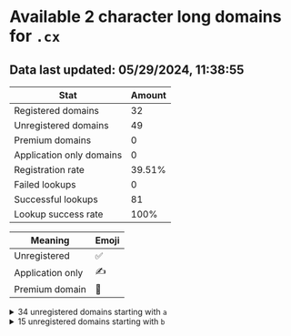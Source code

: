 # Available 2 character long domains for `.cx`

## Data last updated: 05/29/2024, 11:38:55

|Stat|Amount|
|--|--|
|Registered domains|32|
|Unregistered domains|49|
|Premium domains|0|
|Application only domains|0|
|Registration rate|39.51%|
|Failed lookups|0|
|Successful lookups|81|
|Lookup success rate|100%|


|Meaning|Emoji|
|--|--|
|Unregistered|:white_check_mark:|
|Application only|:writing_hand:|
|Premium domain|:gem:|

<details>
<summary>34 unregistered domains starting with <bold><code>a</code></bold></summary>

|Type|Domain|
|--|--|
|:white_check_mark:|`a0.cx`|
|:white_check_mark:|`a1.cx`|
|:white_check_mark:|`a2.cx`|
|:white_check_mark:|`a3.cx`|
|:white_check_mark:|`a4.cx`|
|:white_check_mark:|`a5.cx`|
|:white_check_mark:|`a6.cx`|
|:white_check_mark:|`a7.cx`|
|:white_check_mark:|`a8.cx`|
|:white_check_mark:|`a9.cx`|
|:white_check_mark:|`aa.cx`|
|:white_check_mark:|`ab.cx`|
|:white_check_mark:|`ac.cx`|
|:white_check_mark:|`ad.cx`|
|:white_check_mark:|`af.cx`|
|:white_check_mark:|`ag.cx`|
|:white_check_mark:|`ah.cx`|
|:white_check_mark:|`ai.cx`|
|:white_check_mark:|`aj.cx`|
|:white_check_mark:|`ak.cx`|
|:white_check_mark:|`al.cx`|
|:white_check_mark:|`am.cx`|
|:white_check_mark:|`ao.cx`|
|:white_check_mark:|`ap.cx`|
|:white_check_mark:|`aq.cx`|
|:white_check_mark:|`ar.cx`|
|:white_check_mark:|`as.cx`|
|:white_check_mark:|`at.cx`|
|:white_check_mark:|`au.cx`|
|:white_check_mark:|`av.cx`|
|:white_check_mark:|`aw.cx`|
|:white_check_mark:|`ax.cx`|
|:white_check_mark:|`ay.cx`|
|:white_check_mark:|`az.cx`|
</details>
<details>
<summary>15 unregistered domains starting with <bold><code>b</code></bold></summary>

|Type|Domain|
|--|--|
|:white_check_mark:|`b0.cx`|
|:white_check_mark:|`ba.cx`|
|:white_check_mark:|`bb.cx`|
|:white_check_mark:|`bc.cx`|
|:white_check_mark:|`bd.cx`|
|:white_check_mark:|`be.cx`|
|:white_check_mark:|`bf.cx`|
|:white_check_mark:|`bg.cx`|
|:white_check_mark:|`bh.cx`|
|:white_check_mark:|`bi.cx`|
|:white_check_mark:|`bj.cx`|
|:white_check_mark:|`bk.cx`|
|:white_check_mark:|`bl.cx`|
|:white_check_mark:|`bn.cx`|
|:white_check_mark:|`bo.cx`|
</details>
